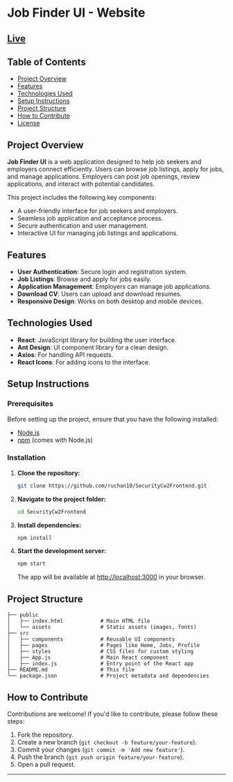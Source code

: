 # Job Finder UI - Website

## [Live](https://ruchan10.github.io/SecurityCw2Frontend/)

## Table of Contents

- [Project Overview](#project-overview)
- [Features](#features)
- [Technologies Used](#technologies-used)
- [Setup Instructions](#setup-instructions)
- [Project Structure](#project-structure)
- [How to Contribute](#how-to-contribute)
- [License](#license)

## Project Overview

**Job Finder UI** is a web application designed to help job seekers and employers connect efficiently. Users can browse job listings, apply for jobs, and manage applications. Employers can post job openings, review applications, and interact with potential candidates.

This project includes the following key components:

- A user-friendly interface for job seekers and employers.
- Seamless job application and acceptance process.
- Secure authentication and user management.
- Interactive UI for managing job listings and applications.

## Features

- **User Authentication**: Secure login and registration system.
- **Job Listings**: Browse and apply for jobs easily.
- **Application Management**: Employers can manage job applications.
- **Download CV**: Users can upload and download resumes.
- **Responsive Design**: Works on both desktop and mobile devices.

## Technologies Used

- **React**: JavaScript library for building the user interface.
- **Ant Design**: UI component library for a clean design.
- **Axios**: For handling API requests.
- **React Icons**: For adding icons to the interface.

## Setup Instructions

### Prerequisites

Before setting up the project, ensure that you have the following installed:

- [Node.js](https://nodejs.org/en/download/)
- [npm](https://www.npmjs.com/get-npm) (comes with Node.js)

### Installation

1. **Clone the repository:**

   ```bash
   git clone https://github.com/ruchan10/SecurityCw2Frontend.git
   ```

2. **Navigate to the project folder:**

   ```bash
   cd SecurityCw2Frontend
   ```

3. **Install dependencies:**

   ```bash
   npm install
   ```

4. **Start the development server:**

   ```bash
   npm start
   ```

   The app will be available at [http://localhost:3000](http://localhost:3000) in your browser.

## Project Structure

```
├── public
│   ├── index.html            # Main HTML file
│   └── assets                # Static assets (images, fonts)
├── src
│   ├── components            # Reusable UI components
│   ├── pages                 # Pages like Home, Jobs, Profile
│   ├── styles                # CSS files for custom styling
│   ├── App.js                # Main React component
│   ├── index.js              # Entry point of the React app
├── README.md                 # This file
└── package.json              # Project metadata and dependencies
```

## How to Contribute

Contributions are welcome! If you'd like to contribute, please follow these steps:

1. Fork the repository.
2. Create a new branch (`git checkout -b feature/your-feature`).
3. Commit your changes (`git commit -m 'Add new feature'`).
4. Push the branch (`git push origin feature/your-feature`).
5. Open a pull request.

---

